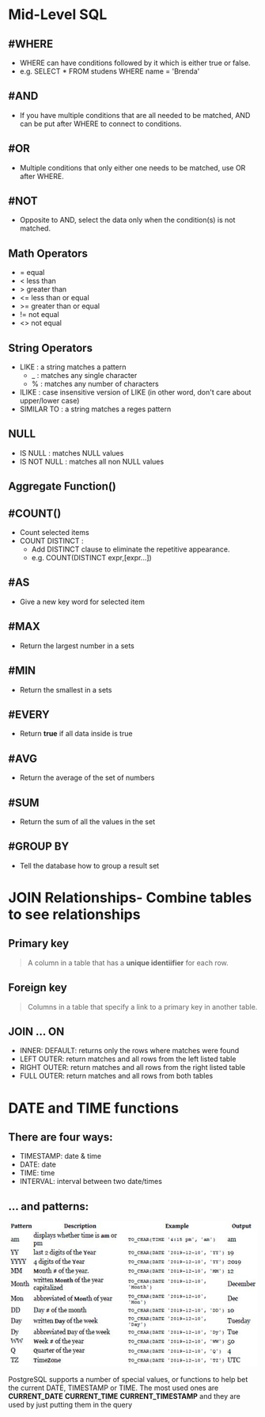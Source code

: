 # Mid-Level SQL
## #WHERE
- WHERE can have conditions followed by it which is either true or false. 
- e.g. SELECT * FROM studens WHERE name = 'Brenda'

## #AND
- If you have multiple conditions that are all needed to be matched, AND can be put after WHERE to connect to conditions.

## #OR
- Multiple conditions that only either one needs to be matched, use OR after WHERE.

## #NOT
- Opposite to AND, select the data only when the condition(s) is not matched.

## Math Operators
- = equal
- < less than
- \> greater than
- <= less than or equal
- \>= greater than or equal
- != not equal
- <> not equal

## String Operators
- LIKE : a string matches a pattern
  - _ : matches any single character
  - % : matches any number of characters
- ILIKE : case insensitive version of LIKE (in other word, don't care about upper/lower case)
- SIMILAR TO : a string matches a reges pattern

## NULL
- IS NULL : matches NULL values
- IS NOT NULL : matches all non NULL values

## Aggregate Function()
## #COUNT()
- Count selected items
- COUNT DISTINCT : 
  - Add DISTINCT clause to eliminate the repetitive appearance. 
  - e.g. COUNT(DISTINCT expr,[expr...])
## #AS
- Give a new key word for selected item
## #MAX
- Return the largest number in a sets
## #MIN
- Return the smallest in a sets
## #EVERY
- Return **true** if all data inside is true
## #AVG
- Return the average of the set of numbers
## #SUM
- Return the sum of all the values in the set
## #GROUP BY
- Tell the database how to group a result set

# JOIN Relationships- Combine tables to see relationships
## Primary key
> A column in a table that has a **unique identiifier** for each row.
## Foreign key
> Columns in a table that specify a link to a primary key in another table.
## JOIN ... ON
- INNER: DEFAULT: returns only the rows where matches were found
- LEFT OUTER: return matches and all rows from the left listed table
- RIGHT OUTER: return matches and all rows from the right listed table
- FULL OUTER: return matches and all rows from both tables

# DATE and TIME functions
## There are four ways:
- TIMESTAMP: date & time
- DATE: date
- TIME: time
- INTERVAL: interval between two date/times
## ... and patterns:
![patterns](./date_patterns.JPG)

PostgreSQL supports a number of special values, or functions to help bet the current
DATE, TIMESTAMP or TIME. The most used ones are
**CURRENT_DATE**
**CURRENT_TIME**
**CURRENT_TIMESTAMP**
and they are used by just putting them in the query

